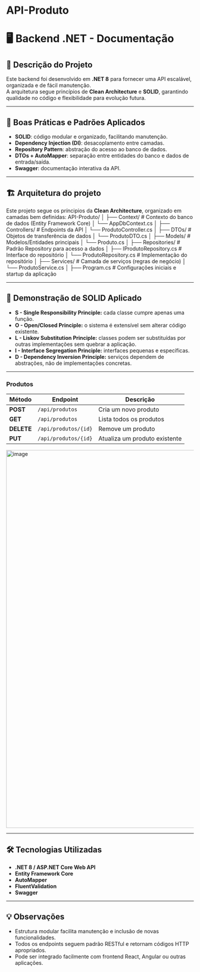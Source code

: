# API-Produto
# 🖥️ Backend .NET - Documentação

## 📌 Descrição do Projeto
Este backend foi desenvolvido em **.NET 8** para fornecer uma API escalável, organizada e de fácil manutenção.  
A arquitetura segue princípios de **Clean Architecture** e **SOLID**, garantindo qualidade no código e flexibilidade para evolução futura.

---

## 🔑 Boas Práticas e Padrões Aplicados
- **SOLID**: código modular e organizado, facilitando manutenção.  
- **Dependency Injection (DI)**: desacoplamento entre camadas.  
- **Repository Pattern**: abstração do acesso ao banco de dados.  
- **DTOs + AutoMapper**: separação entre entidades do banco e dados de entrada/saída.   
- **Swagger**: documentação interativa da API.

---

## 🏗️ Arquitetura do projeto
Este projeto segue os príncipios da **Clean Architecture**, organizado em camadas bem definidas:
API-Produto/
│
├── Context/                     # Contexto do banco de dados (Entity Framework Core)
│   └── AppDbContext.cs
│
├── Controllers/                 # Endpoints da API
│   └── ProdutoController.cs
│
├── DTOs/                        # Objetos de transferência de dados
│   └── ProdutoDTO.cs
│
├── Models/                      # Modelos/Entidades principais
│   └── Produto.cs
│
├── Repositories/                # Padrão Repository para acesso a dados
│   ├── IProdutoRepository.cs    # Interface do repositório
│   └── ProdutoRepository.cs     # Implementação do repositório
│
├── Services/                    # Camada de serviços (regras de negócio)
│   └── ProdutoService.cs
│
├── Program.cs                   # Configurações iniciais e startup da aplicação
   
---

## 🧩 Demonstração de SOLID Aplicado
- **S - Single Responsibility Principle:** cada classe cumpre apenas uma função.  
- **O - Open/Closed Principle:** o sistema é extensível sem alterar código existente.  
- **L - Liskov Substitution Principle:** classes podem ser substituídas por outras implementações sem quebrar a aplicação.  
- **I - Interface Segregation Principle:** interfaces pequenas e específicas.  
- **D - Dependency Inversion Principle:** serviços dependem de abstrações, não de implementações concretas.

---

### Produtos
| Método | Endpoint | Descrição |
|--------|----------|-----------|
| **POST** | `/api/produtos` | Cria um novo produto |
| **GET** | `/api/produtos` | Lista todos os produtos |
| **DELETE** | `/api/produtos/{id}` | Remove um produto |
| **PUT** | `/api/produtos/{id}` | Atualiza um produto existente |

<img width="1918" height="1016" alt="image" src="https://github.com/user-attachments/assets/2ff4dd9c-98a6-4737-80cb-66120bf52cd3" />

---

## 🛠️ Tecnologias Utilizadas
- **.NET 8 / ASP.NET Core Web API**  
- **Entity Framework Core**  
- **AutoMapper**  
- **FluentValidation**  
- **Swagger**

---

## 💡 Observações
- Estrutura modular facilita manutenção e inclusão de novas funcionalidades.  
- Todos os endpoints seguem padrão RESTful e retornam códigos HTTP apropriados.  
- Pode ser integrado facilmente com frontend React, Angular ou outras aplicações.

